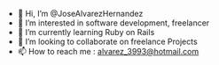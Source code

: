 - 👋 Hi, I’m @JoseAlvarezHernandez
- 👀 I’m interested in software development, freelancer
- 🌱 I’m currently learning Ruby on Rails
- 💞️ I’m looking to collaborate on freelance Projects
- 📫 How to reach me : alvarez_3993@hotmail.com

<!---
JoseAlvarezHernandez/JoseAlvarezHernandez is a ✨ special ✨ repository because its `README.md` (this file) appears on your GitHub profile.
You can click the Preview link to take a look at your changes.
--->
